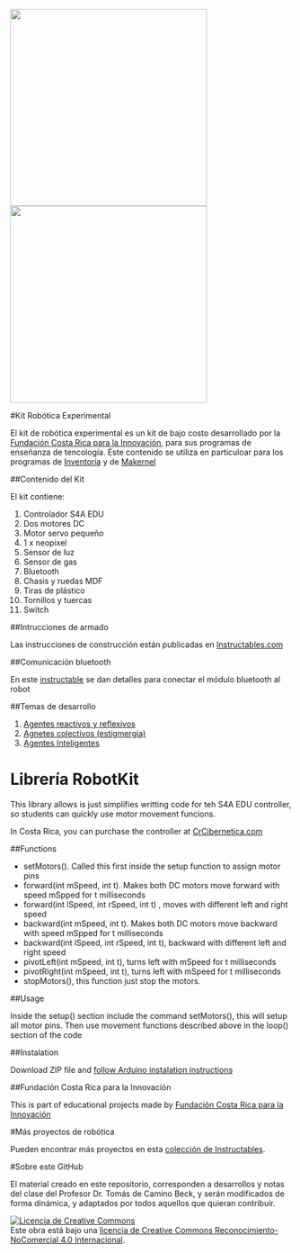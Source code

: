 <img src="https://github.com/tomasdecamino/Kit-Robotica-Experimental/blob/master/DSC_1220.jpg" width="350"><img src="https://github.com/tomasdecamino/Kit-Robotica-Experimental/blob/master/DSC_1222.jpg" width="350">

#Kit Robótica Experimental

El kit de robótica experimental es un kit de bajo costo desarrollado por la [Fundación Costa Rica para la Innovación](http://funcostarica.org/), para sus programas de enseñanza de tencología.  Este contenido se utiliza en particuloar para los programas de [Inventoría](https://www.facebook.com/inventoria/) y de [Makernel](https://www.facebook.com/MaKernel-121047394904445/)

##Contenido del Kit

El kit contiene:

1. Controlador S4A EDU
2. Dos motores DC
3. Motor servo pequeño
4. 1 x neopixel
5. Sensor de luz
6. Sensor de gas
7. Bluetooth
8. Chasis y ruedas MDF
9. Tiras de plástico
10. Tornillos y tuercas
11. Switch 

##Intrucciones de armado

Las instrucciones de construcción están publicadas en [Instructables.com](http://www.instructables.com/id/KIt-Robot-Arduino-De-Inventoria-Ensamblado/)

##Comunicación bluetooth

En este [instructable](http://www.instructables.com/id/Kit-Robotica-Experimental-Bluetooth/) se dan detalles para conectar el módulo bluetooth al robot

##Temas de desarrollo

1. [Agentes reactivos y reflexivos](https://github.com/tomasdecamino/Kit-Robotica-Experimental/tree/master/Agentes_Reactivos_Reflexivos)
2. [Agnetes colectivos (estigmergia)](https://github.com/tomasdecamino/Kit-Robotica-Experimental/tree/master/Agentes_Colaborativos)
3. [Agentes Inteligentes](https://github.com/tomasdecamino/Kit-Robotica-Experimental/tree/master/Agentes_Inteligentes)


# Librería RobotKit

This library allows is just simplifies writting code for teh S4A EDU controller, so students can quickly use motor movement funcions.

In Costa Rica, you can purchase the controller at [CrCibernetica.com](http://www.crcibernetica.com/s4a-edu-robotic-controller/)

##Functions

- setMotors(). Called this first inside the setup function to assign motor pins
- forward(int mSpeed, int t).  Makes both DC motors move forward with speed mSpped for t milliseconds
- forward(int lSpeed, int rSpeed, int t) , moves with different left and right speed
- backward(int mSpeed, int t).  Makes both DC motors move backward with speed mSpped for t milliseconds
- backward(int lSpeed, int rSpeed, int t), backward with different left and right speed
- pivotLeft(int mSpeed, int t), turns left with mSpeed for t milliseconds
- pivotRight(int mSpeed, int t), turns left with mSpeed for t milliseconds
- stopMotors(), this function just stop the motors.

##Usage

Inside the setup() section  include the command setMotors(), this will setup all motor pins. Then use movement functions described above in the loop() section of the code

##Instalation

Download ZIP file and [follow Arduino instalation instructions](http://www.arduino.cc/en/Guide/Libraries)

##Fundación Costa Rica para la Innovación

This is part of educational projects made by [Fundación Costa Rica para la Innovación](http://funcostarica.org/)

#Más proyectos de robótica

Pueden encontrar más proyectos en esta [colección de Instructables](http://www.instructables.com/id/Rob%C3%B3tica-Experimental/).


#Sobre este GitHub

El material creado en este repositorio, corresponden a desarrollos y notas del clase del Profesor Dr. Tomás de Camino Beck, y serán modificados de forma dinámica, y adaptados por todos aquellos que quieran contribuir.

<a rel="license" href="http://creativecommons.org/licenses/by-nc/4.0/"><img alt="Licencia de Creative Commons" style="border-width:0" src="https://i.creativecommons.org/l/by-nc/4.0/88x31.png" /></a><br />Este obra está bajo una <a rel="license" href="http://creativecommons.org/licenses/by-nc/4.0/">licencia de Creative Commons Reconocimiento-NoComercial 4.0 Internacional</a>.
